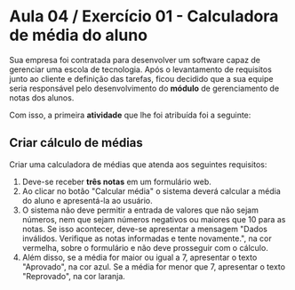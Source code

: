# Aula 04 / Exercício 01 - Calculadora de média do aluno

Sua empresa foi contratada para desenvolver um software capaz de gerenciar uma escola de tecnologia. Após o levantamento de requisitos junto ao cliente e definição das tarefas, ficou decidido que a sua equipe seria responsável pelo desenvolvimento do **módulo** de gerenciamento de notas dos alunos.

Com isso, a primeira **atividade** que lhe foi atribuída foi a seguinte:

## Criar cálculo de médias

Criar uma calculadora de médias que atenda aos seguintes requisitos:

1. Deve-se receber **três notas** em um formulário web.
2. Ao clicar no botão "Calcular média" o sistema deverá calcular a média do aluno e apresentá-la ao usuário.
3. O sistema não deve permitir a entrada de valores que não sejam números, nem que sejam números negativos ou maiores que 10 para as notas. Se isso acontecer, deve-se apresentar a mensagem "Dados inválidos. Verifique as notas informadas e tente novamente.", na cor vermelha, sobre o formulário e não deve prosseguir com o cálculo.
4. Além disso, se a média for maior ou igual a 7, apresentar o texto "Aprovado", na cor azul. Se a média for menor que 7, apresentar o texto "Reprovado", na cor laranja. 